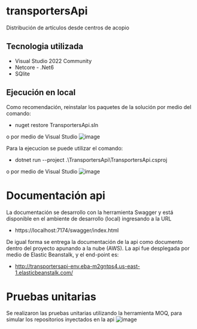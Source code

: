 # transportersApi
Distribución de artículos desde centros de acopio

## Tecnologia utilizada
* Visual Studio 2022 Community
* Netcore - .Net6
* SQlite

## Ejecución en local
Como recomendación, reinstalar los paquetes de la solución por medio del comando:
* nuget restore TransportersApi.sln

o por medio de Visual Studio 
![image](https://user-images.githubusercontent.com/68788413/175826585-169c6910-423a-4c01-a212-15bd68de16ac.png)

Para la ejecucion se puede utilizar el comando:
* dotnet run --project .\TransportersApi\TransportersApi.csproj

o por medio de Visual Studio
![image](https://user-images.githubusercontent.com/68788413/175826771-283f926d-89e9-4398-a93e-cf0f2664cdb1.png)

# Documentación api
La documentación se desarrollo con la herramienta Swagger y está disponible en el ambiente de desarrollo (local) ingresando a la URL
* https://localhost:7174/swagger/index.html

De igual forma se entrega la documentación de la api como documento dentro del proyecto apunando a la nube (AWS).
La api fue desplegada por medio de Elastic Beanstalk, y el end-point es:
* http://transportersapi-env.eba-m2gntps4.us-east-1.elasticbeanstalk.com/

# Pruebas unitarias
Se realizaron las pruebas unitarias utilizando la herramienta MOQ, para simular los repositorios inyectados en la api
![image](https://user-images.githubusercontent.com/68788413/175827019-981b3147-6154-4f82-ac77-246f3732b111.png)
